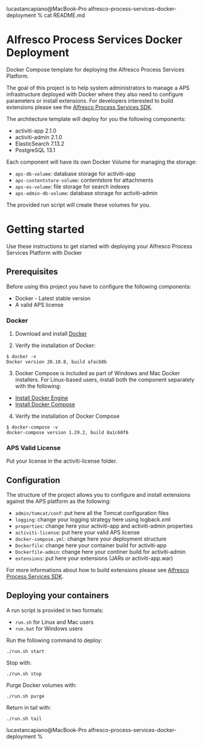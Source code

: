 lucastancapiano@MacBook-Pro alfresco-process-services-docker-deployment % cat README.md 
# Alfresco Process Services Docker Deployment
Docker Compose template for deploying the Alfresco Process Services Platform.

The goal of this project is to help system administrators to manage a APS infrastructure deployed with Docker where they also need to configure parameters or install extensions.
For developers interested to build extensions please see the [Alfresco Process Services SDK](https://github.com/OpenPj/alfresco-process-services-project-sdk).

The architecture template will deploy for you the following components:

* activiti-app 2.1.0
* activiti-admin 2.1.0
* ElasticSearch 7.13.2
* PostgreSQL 13.1

Each component will have its own Docker Volume for managing the storage:

* `aps-db-volume`: database storage for activiti-app
* `aps-contentstore-volume`: contentstore for attachments
* `aps-es-volume`: file storage for search indexes
* `aps-admin-db-volume`: database storage for activiti-admin

The provided run script will create these volumes for you.


# Getting started

Use these instructions to get started with deploying your Alfresco Process Services Platform with Docker

## Prerequisites
   
Before using this project you have to configure the following components:
* Docker - Latest stable version
* A valid APS license

### Docker

1. Download and install [Docker](https://docs.docker.com/install/)

2. Verify the installation of Docker:

```
$ docker -v
Docker version 20.10.8, build afacb8b
``` 

3. Docker Compose is included as part of Windows and Mac Docker installers.
For Linux-based users, install both the component separately with the following:

* [Install Docker Engine](https://docs.docker.com/engine/install/)
* [Install Docker Compose](https://docs.docker.com/compose/install/)

4. Verify the installation of Docker Compose

```
$ docker-compose -v
docker-compose version 1.29.2, build 8a1c60f6
```

### APS Valid License

Put your license in the activiti-license folder.

## Configuration

The structure of the project allows you to configure and install extensions against the APS platform as the following:

* `admin/tomcat/conf`: put here all the Tomcat configuration files
* `logging`: change your logging strategy here using logback.xml
* `properties`: change here your activiti-app and activiti-admin properties
* `activiti-license`: put here your valid APS license
* `docker-compose.yml`: change here your deployment structure
* `Dockerfile`: change here your container build for activiti-app
* `Dockerfile-admin`: change here your continer build for activiti-admin
* `extensions`: put here your extensions (JARs or activiti-app.war)

For more informations about how to build extensions please see [Alfresco Process Services SDK](https://github.com/OpenPj/alfresco-process-services-project-sdk).

## Deploying your containers

A run script is provided in two formats:

* `run.sh` for Linux and Mac users
* `run.bat` for Windows users

Run the following command to deploy:

```
./run.sh start
```

Stop with:

```
./run.sh stop
```

Purge Docker volumes with:

```
./run.sh purge
```

Return in tail with:

```
./run.sh tail
```
lucastancapiano@MacBook-Pro alfresco-process-services-docker-deployment % 
